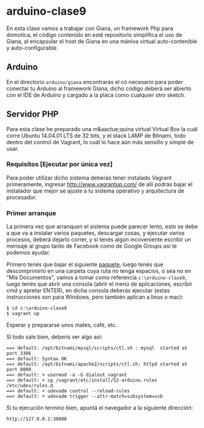 # arduino-clase9

En esta clase vamos a trabajar con Giana, un framework Php para domotica, el
c&oacute;digo contenido en est&eacute; repositorio simplifica el uso de Giana,
al encapsular el host de Giana en una m&aacute;niva virtual auto-contenible y
auto-configurable.

## Arduino

En el directorio ```arduino/giana``` encontrar&aacute;s el c&oacute; necesario
para poder conectar tu Arduino al framework Giana, dicho c&oacute;digo
deber&aacute; ser abierto con el IDE de Arduino y cargado a la placa como
cualquier otro sketch.

## Servidor PHP

Para esta clase he preparado una m&aactue;quina virtual Virtual Box la
cu&aacute;l corre Ubuntu 14.04.01 LTS de 32 bits, y el stack LAMP de Bitnami,
todo dentro del control de Vagrant, lo cu&aacute;l lo hace a&uacute;n m&aacute;s
sensillo y simple de usar.

### Requisitos [Ejecutar por &uacute;nica vez]

Para poder utilizar dicho sistema deber&aacute;s tener instalado Vagrant
primeramente, ingresar http://www.vagrantup.com/ de all&iacute; podr&aacute;s
bajar el instalador que mejor se ajuste a tu sistema operativo y arquitectura de
procesador.

### Primer arranque

La primera vez que arranquen el sistema puede parecer lento, esto se debe a que
va a instalar varios paquetes, descargar cosas, y ejecutar varios procesos,
deber&aacute; dejarlo correr, y si ten&eacute;s alg&uacute;n incoveniente
escribir un mensaje al grupo tanto de Facebook como de Google Groups as&iacute;
te podemos ayudar.

Primero ten&eacute;s que bajar el siguiente [paquete](./archive/master.zip),
luego ten&eacute;s que descomprimirlo en una carpeta cuya ruta no tenga
espacios, o sea no en "Mis Documentos", vamos a tomar como referencia
```c:\arduino-clase9```, luego ten&eacute;s que abrir una consola (abrir el
men&uacute; de aplicaciones, escribir cmd y apretar ENTER), en dicha consola
deber&aacute;s ejecutar (estas instrucciones son para Windows, pero
tambi&eacute;n aplican a linux o mac):

    $ cd c:\arduino-clase9
    $ vagrant up

Esperar y prepararse unos mates, caf&eacute;, etc.

S&iacute; todo sale bien, deber&iacute;s ver algo as&iacute;:

    ==> default: /opt/bitnami/mysql/scripts/ctl.sh : mysql  started at port 3306
    ==> default: Syntax OK
    ==> default: /opt/bitnami/apache2/scripts/ctl.sh: httpd started at port 8000
    ==> default: + usermod -a -G dialout vagrant
    ==> default: + cp /vagrant/etc/install/52-arduino.rules /etc/udev/rules.d
    ==> default: + udevadm control --reload-rules
    ==> default: + udevadm trigger --attr-match=subsystem=usb

Si tu ejecuci&oacute;n termino bien, apunt&aacute; el navegador a la siguiente
direcci&oacute;n:

    http://127.0.0.1:38000
